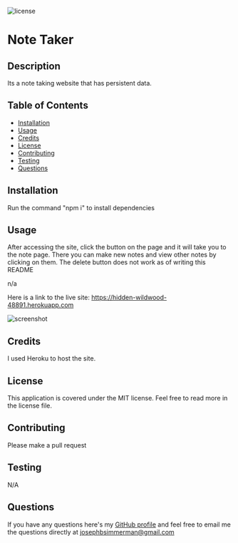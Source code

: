 ![license](https://img.shields.io/static/v1?label=license&message=MIT&color=blueviolet)

# Note Taker

## Description
Its a note taking website that has persistent data.

## Table of Contents

- [Installation](#installation)
- [Usage](#usage)
- [Credits](#credits)
- [License](#license)
- [Contributing](#contributing)
- [Testing](#testing)
- [Questions](#questions)

## Installation

Run the command "npm i" to install dependencies

## Usage

After accessing the site, click the button on the page and it will take you to the note page. There you can make new notes and view other notes by clicking on them. The delete button does not work as of writing this README

n/a

Here is a link to the live site: https://hidden-wildwood-48891.herokuapp.com

<!-- Here is a slot to put in screenshots -->

![screenshot](https://i.imgur.com/vAtnlu0.png)


## Credits 

I used Heroku to host the site.

## License

This application is covered under the MIT license. Feel free to read more in the license file.

## Contributing

Please make a pull request

## Testing

N/A 

## Questions

If you have any questions here's my [GitHub profile](https://github.com/FruityOkapi) and feel free to email me the questions directly at josephbsimmerman@gmail.com